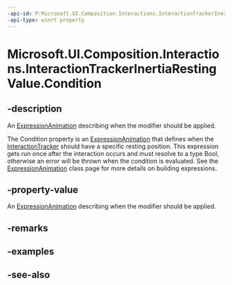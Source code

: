 ```yaml
---
-api-id: P:Microsoft.UI.Composition.Interactions.InteractionTrackerInertiaRestingValue.Condition
-api-type: winrt property
---
```


<!-- Property syntax
public Windows.UI.Composition.ExpressionAnimation Condition { get;  set; }
-->

# Microsoft.UI.Composition.Interactions.InteractionTrackerInertiaRestingValue.Condition

## -description
An [ExpressionAnimation](../microsoft.ui.composition/expressionanimation.md) describing when the modifier should be applied.

The Condition property is an [ExpressionAnimation](../microsoft.ui.composition/expressionanimation.md) that defines when the [InteractionTracker](interactiontracker.md) should have a specific resting position. This expression gets run once after the interaction occurs and must resolve to a type Bool, otherwise an error will be thrown when the condition is evaluated. See the [ExpressionAnimation](../microsoft.ui.composition/expressionanimation.md) class page for more details on building expressions.

## -property-value
An [ExpressionAnimation](../microsoft.ui.composition/expressionanimation.md) describing when the modifier should be applied.

## -remarks

## -examples

## -see-also
